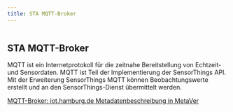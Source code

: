 ```yaml
---
title: STA MQTT-Broker
---
```


<div class="row">
    <div class="columns">
        <div class="teaser-data search">
            <div>
                <h2 class="header">
                    STA MQTT-Broker
                </h2>
                <p>
                    MQTT ist ein Internetprotokoll für die zeitnahe Bereitstellung von Echtzeit- und Sensordaten. MQTT ist Teil der Implementierung der SensorThings API. Mit der Erweiterung SensorThings MQTT können Beobachtungswerte erstellt und an den SensorThings-Dienst übermittelt werden.
                </p>
                <a class="icon" href="https://iot.hamburg.de" target="_blank" title="MQTT-Broker: iot.hamburg.de">
                    <span class="ic-ic-arrow"></span>
                    <span class="text">MQTT-Broker: iot.hamburg.de</span>
                </a>
                <a class="icon" href="https://metaver.de/trefferanzeige?docuuid=785D987C-AAFF-471D-AE3A-EBCD4C9E23F1" target="_blank" title="Metadatenbeschreibung in MetaVer">
                    <span class="ic-ic-arrow"></span>
                    <span class="text">Metadatenbeschreibung in MetaVer</span>
                </a>
           </div>
        </div>
    </div>
</div>